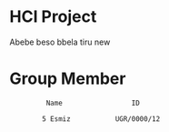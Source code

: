 # HCI Project 

Abebe beso bbela tiru new

#     Group Member   

             Name                 ID
     
            5 Esmiz           UGR/0000/12
